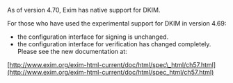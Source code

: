 As of version 4.70, Exim has native support for DKIM.

For those who have used the experimental support for DKIM in version
4.69:
-   the configuration interface for signing is unchanged.
-   the configuration interface for verification has changed completely.
    Please see the new documentation at:

[http://www.exim.org/exim-html-current/doc/html/spec\_html/ch57.html](http://www.exim.org/exim-html-current/doc/html/spec_html/ch57.html)
